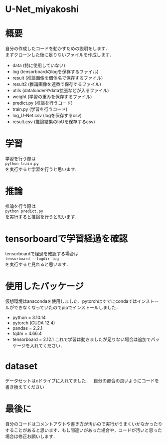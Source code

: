 # U-Net_miyakoshi
# 概要
自分の作成したコードを動かすための説明をします．  
まずクローンした後に足りないファイルを作成します．

* data (特に使用していない)
* log (tensorboardのlogを保存するファイル)
* result (推論画像を個体名で保存するファイル)
* result2 (推論画像を連番で保存するファイル)
* utils (dataloaderやdata拡張などが入るファイル)
* weight (学習の重みを保存するファイル)
* predict.py (推論を行うコード)
* train.py (学習を行うコード)
* log_U-Net.csv (logを保存するcsv)
* result.csv (推論結果のIoUを保存するcsv)

# 学習
学習を行う際は  
`python train.py`    
を実行すると学習を行うと思います．

# 推論
推論を行う際は  
`python predict.py`    
を実行すると推論を行うと思います．

# tensorboardで学習経過を確認
tensorboardで経過を確認する場合は  
`tensorboard --logdir log`    
を実行すると見れると思います．

# 使用したパッケージ
仮想環境はanacondaを使用しました．pytorchはすでにcondaではインストールができなくなっていたのでpipでインストールしました．
* python = 3.10.14
* pytorch (CUDA 12.4)
* pandas = 2.2.1
* tqdm = 4.66.4
* tensorboard = 2.12.1
これで学習は動きましたが足りない場合は追加でパッケージを入れてください．

# dataset
データセットはcドライブに入れてました．　
自分の都合の良いようにコードを書き換えてください

# 最後に
自分のコードはコメントアウトや書き方が汚いので実行がうまくいかなかったりすることがあると思います．もし間違いがあった場合や，コードが汚いと思った場合は修正お願いします．



